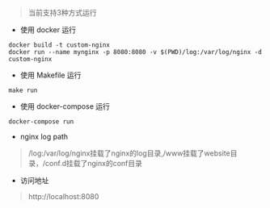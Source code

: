 > 当前支持3种方式运行

+ 使用 docker 运行
```
docker build -t custom-nginx
docker run --name mynginx -p 8080:8080 -v $(PWD)/log:/var/log/nginx -d custom-nginx
```

+ 使用 Makefile 运行
```
make run
```

+ 使用 docker-compose 运行
```
docker-compose run 
```

+ nginx log path
>  /log:/var/log/nginx挂载了nginx的log目录,/www挂载了website目录，/conf.d挂载了nginx的conf目录

+ 访问地址
> http://localhost:8080